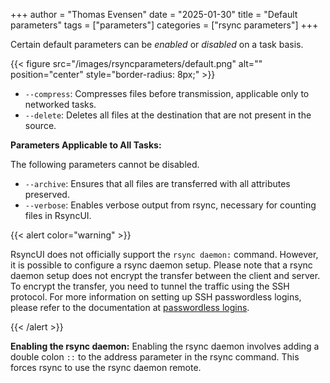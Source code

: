 +++
author = "Thomas Evensen"
date = "2025-01-30"
title =  "Default parameters"
tags = ["parameters"]
categories = ["rsync parameters"]
+++

Certain default parameters can be *enabled* or *disabled* on a task basis.

{{< figure src="/images/rsyncparameters/default.png" alt="" position="center" style="border-radius: 8px;" >}}

- `--compress`: Compresses files before transmission, applicable only to networked tasks.
- `--delete`: Deletes all files at the destination that are not present in the source.

**Parameters Applicable to All Tasks:**

The following parameters cannot be disabled.

- `--archive`: Ensures that all files are transferred with all attributes preserved.
- `--verbose`: Enables verbose output from rsync, necessary for counting files in RsyncUI.

{{< alert color="warning" >}}

RsyncUI does not officially support the `rsync daemon:` command. However, it is possible to configure a rsync daemon setup.
Please note that a rsync daemon setup does not encrypt the transfer between the client and server.
To encrypt the transfer, you need to tunnel the traffic using the SSH protocol. For more information on setting up
SSH passwordless logins, please refer to the documentation at [passwordless logins](/docs/passwordless/).

{{< /alert >}}

**Enabling the rsync daemon:**
Enabling the rsync daemon involves adding a double colon `::` to the address parameter in the rsync command.
This forces rsync to use the rsync daemon remote.
